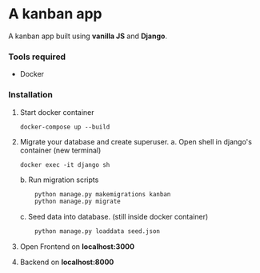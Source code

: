 # A kanban app

A kanban app built using **vanilla JS** and **Django**.

### Tools required
- Docker

### Installation
1. Start docker container
	```docker
	docker-compose up --build
	```
2. Migrate your database and create superuser.
	a.  Open shell in django's container (new terminal)
	```docker
	docker exec -it django sh
	```
	b. Run migration scripts

	```python
	    python manage.py makemigrations kanban
	    python manage.py migrate
	```
	c. Seed data into database. (still inside docker container)

	```python
	    python manage.py loaddata seed.json
	```
3. Open Frontend on **localhost:3000**
4. Backend on **localhost:8000**


